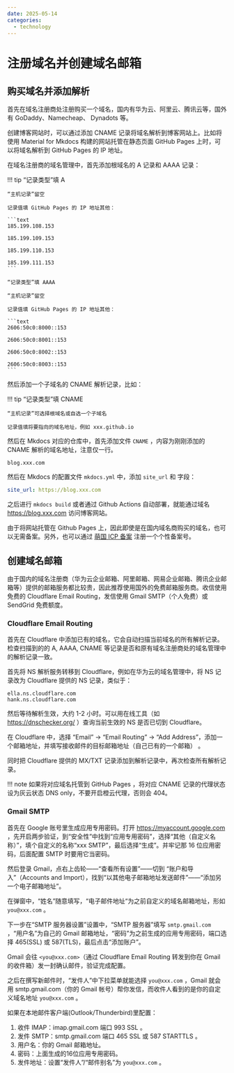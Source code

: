 ```yaml
---
date: 2025-05-14
categories:
  - technology
---
```


# 注册域名并创建域名邮箱

## 购买域名并添加解析

首先在域名注册商处注册购买一个域名，国内有华为云、阿里云、腾讯云等，国外有 GoDaddy、Namecheap、 Dynadots 等。

创建博客网站时，可以通过添加 CNAME 记录将域名解析到博客网站上。比如将使用 Material for Mkdocs 构建的网站托管在静态页面 GitHub Pages 上时，可以将域名解析到 GitHub Pages 的 IP 地址。

在域名注册商的域名管理中，首先添加根域名的 A 记录和 AAAA 记录：

<!-- more -->

!!! tip
    “记录类型”填 A

    “主机记录”留空

    记录值填 GitHub Pages 的 IP 地址其他：

    ```text
    185.199.108.153

    185.199.109.153

    185.199.110.153

    185.199.111.153
    ```

    “记录类型”填 AAAA

    “主机记录”留空

    记录值填 GitHub Pages 的 IP 地址其他：

    ```text
    2606:50c0:8000::153

    2606:50c0:8001::153

    2606:50c0:8002::153

    2606:50c0:8003::153
    ```

然后添加一个子域名的 CNAME 解析记录，比如：

!!! tip
    “记录类型”填 CNAME

    “主机记录”可选择根域名或自选一个子域名

    记录值填将要指向的域名地址，例如 xxx.github.io

然后在 Mkdocs 对应的仓库中，首先添加文件 `CNAME` ，内容为刚刚添加的 CNAME 解析的域名地址，注意仅一行。

```text
blog.xxx.com
```

然后在 Mkdocs 的配置文件 `mkdocs.yml` 中，添加 `site_url` 和 字段：

```yaml
site_url: https://blog.xxx.com
```

之后进行 `mkdocs build` 或者通过 Github Actions 自动部署，就能通过域名 <https://blog.xxx.com> 访问博客网站。

由于将网站托管在 Github Pages 上，因此即使是在国内域名商购买的域名，也可以无需备案。另外，也可以通过 [萌国 ICP 备案](https://icp.gov.moe/) 注册一个个性备案号。

## 创建域名邮箱

由于国内的域名注册商（华为云企业邮箱、阿里邮箱、网易企业邮箱、腾讯企业邮箱等）提供的邮箱服务都比较贵，因此推荐使用国外的免费邮箱服务商。收信使用免费的 Cloudflare Email Routing，发信使用 Gmail SMTP（个人免费）或 SendGrid 免费额度。

### Cloudflare Email Routing

首先在 Cloudflare 中添加已有的域名，它会自动扫描当前域名的所有解析记录。检查扫描到的的 A, AAAA, CNAME 等记录是否和原有域名注册商处的域名管理中的解析记录一致。

首先将 NS 解析服务转移到 Cloudflare，例如在华为云的域名管理中，将 NS 记录改为 Cloudflare 提供的 NS 记录，类似于：

```text
ella.ns.cloudflare.com
hank.ns.cloudflare.com
```

然后等待解析生效，大约 1-2 小时。可以用在线工具（如 <https://dnschecker.org/> ）查询当前生效的 NS 是否已切到 Cloudflare。

在 Cloudflare 中，选择 “Email” -> “Email Routing” -> “Add Address”，添加一个邮箱地址，并填写接收邮件的目标邮箱地址（自己已有的一个邮箱） 。

同时把 Cloudflare 提供的 MX/TXT 记录添加到解析记录中，再次检查所有解析记录。

!!! note
    如果将对应域名托管到 GitHub Pages ，将对应 CNAME 记录的代理状态设为灰云状态 DNS only，不要开启橙云代理，否则会 404。

### Gmail SMTP

首先在 Google 账号里生成应用专用密码。打开 <https://myaccount.google.com> ，先开启两步验证，到“安全性”中找到“应用专用密码”，选择“其他（自定义名称）”，填个自定义的名称“xxx SMTP”，最后选择“生成”。并牢记那 16 位应用密码，后面配置 SMTP 时要用它当密码。

然后登录 Gmail，点右上齿轮——“查看所有设置”——切到 “账户和导入”（Accounts and Import），找到“以其他电子邮箱地址发送邮件”——“添加另一个电子邮箱地址”。

在弹窗中，“姓名”随意填写，“电子邮件地址“为之前自定义的域名邮箱地址，形如 `you@xxx.com` 。

下一步在“SMTP 服务器设置”设置中，“SMTP 服务器”填写 `smtp.gmail.com` ，“用户名”为自己的 Gmail 邮箱地址，“密码”为之前生成的应用专用密码，端口选择 465(SSL) 或 587(TLS)，最后点击“添加账户”。

Gmail 会往 `<you@xxx.com>`（通过 Cloudflare Email Routing 转发到你在 Gmail 的收件箱）发一封确认邮件，验证完成配置。

之后在撰写新邮件时，“发件人”中下拉菜单就能选择 `you@xxx.com` ，Gmail 就会用 smtp.gmail.com（你的 Gmail 帐号）帮你发信，而收件人看到的是你的自定义域名地址 `you@xxx.com` 。

如果在本地邮件客户端(Outlook/Thunderbird)里配置：

1. 收件 IMAP：imap.gmail.com 端口 993 SSL 。
2. 发件 SMTP：smtp.gmail.com 端口 465 SSL 或 587 STARTTLS 。
3. 用户名：你的 Gmail 邮箱地址。
4. 密码：上面生成的16位应用专用密码。
5. 发件地址：设置“发件人”/“邮件别名”为 `you@xxx.com` 。
